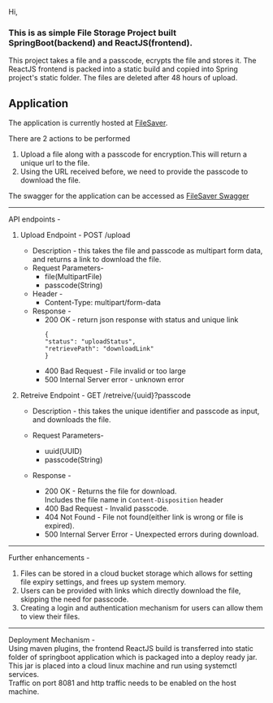 Hi,

### This is as simple File Storage Project built SpringBoot(backend) and ReactJS(frontend).

This project takes a file and a passcode, ecrypts the file and stores it.
The ReactJS frontend is packed into a static build and copied into Spring project's static folder.
The files are deleted after 48 hours of upload.

## **Application**
The application is currently hosted at <a href =http://34.100.224.156:8081/> FileSaver</a>.

There are 2 actions to be performed
1. Upload a file along with a passcode for encryption.This will return a unique url to the file.
2. Using the URL received before, we need to provide the passcode  to download the file.

The swagger for the application can be accessed as <a href =http://34.100.224.156:8081/swagger-ui/index.html> FileSaver Swagger</a>

---

API endpoints - 
1. Upload Endpoint - POST /upload<br>
   - Description - this takes the file and passcode as multipart form data, and returns a link to download the file.<br>
   - Request Parameters-<br>
     - file(MultipartFile)<br>
     - passcode(String)<br>
   - Header - <br>
     - Content-Type: multipart/form-data<br>
   - Response - 
      - 200 OK - return json response with status and unique link
          ```
          {
        "status": "uploadStatus",
        "retrievePath": "downloadLink"
        }
          ```
      - 400 Bad Request - File invalid or too large
      - 500 Internal Server error - unknown error


2. Retreive Endpoint - GET /retreive/{uuid}?passcode<br>
   - Description - this takes the unique identifier and passcode as input, and downloads the file.<br>
   - Request Parameters-<br>
     - uuid(UUID)<br>
     - passcode(String)<br>
   
    - Response - <br>
      - 200 OK - Returns the file for download.  
          Includes the file name in `Content-Disposition` header
      - 400 Bad Request -  Invalid passcode.
      - 404 Not Found - File not found(either link is wrong or file is expired).
      - 500 Internal Server Error - Unexpected errors during download.

---

Further enhancements - 
1. Files can be stored in a cloud bucket storage which allows for setting file expiry settings, and frees up system memory.
2. Users can be provided with links which directly download the file, skipping the need for passcode. 
4. Creating a login and authentication mechanism for users can allow them to view their files.

---
Deployment Mechanism - <br>
Using maven plugins, the frontend ReactJS build is transferred into static folder of springboot application which is packaged into a deploy ready jar.<br>
This jar is placed into a cloud linux machine and run using systemctl services.<br>
Traffic on port 8081 and http traffic needs to be enabled on the host machine.